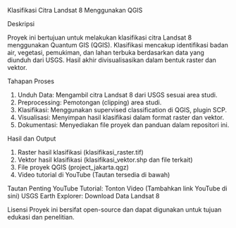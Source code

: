 Klasifikasi Citra Landsat 8 Menggunakan QGIS

Deskripsi

Proyek ini bertujuan untuk melakukan klasifikasi citra Landsat 8 menggunakan Quantum GIS (QGIS). Klasifikasi mencakup identifikasi badan air, vegetasi, pemukiman, dan lahan terbuka berdasarkan data yang diunduh dari USGS. Hasil akhir divisualisasikan dalam bentuk raster dan vektor.


Tahapan Proses
1. Unduh Data: Mengambil citra Landsat 8 dari USGS sesuai area studi.
2. Preprocessing: Pemotongan (clipping) area studi.
3. Klasifikasi: Menggunakan supervised classification di QGIS, plugin SCP.
4. Visualisasi: Menyimpan hasil klasifikasi dalam format raster dan vektor.
5. Dokumentasi: Menyediakan file proyek dan panduan dalam repositori ini.

Hasil dan Output
1. Raster hasil klasifikasi (klasifikasi_raster.tif)
2. Vektor hasil klasifikasi (klasifikasi_vektor.shp dan file terkait)
3. File proyek QGIS (project_jakarta.qgz)
4. Video tutorial di YouTube (Tautan tersedia di bawah)

Tautan Penting
YouTube Tutorial: Tonton Video (Tambahkan link YouTube di sini)
USGS Earth Explorer: Download Data Landsat 8

Lisensi
Proyek ini bersifat open-source dan dapat digunakan untuk tujuan edukasi dan penelitian.
